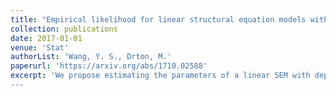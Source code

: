 ```yaml
---
title: "Empirical likelihood for linear structural equation models with dependent errors"
collection: publications
date: 2017-01-01
venue: 'Stat'
authorList: 'Wang, Y. S., Drton, M.'
paperurl: 'https://arxiv.org/abs/1710.02588'
excerpt: 'We propose estimating the parameters of a linear SEM with dependent errors using an empirical likelihood criterion. The computationally efficient procedure we propose profiles out the covariance of the idiosyncratic errors, resulting in an estimated covariance which is always positive definite. In simulations, we see that the procedure outperforms existing procedures in certain settings.  
---
```

